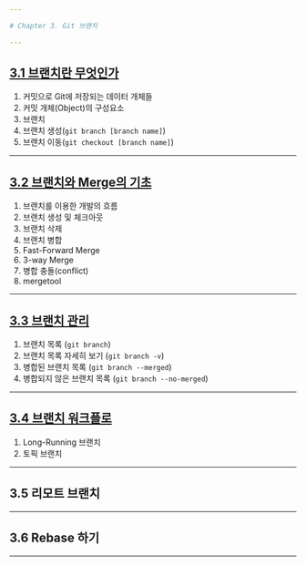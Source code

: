 ```yaml
---

# Chapter 3. Git 브랜치

---
```


## <a href="3.1 브랜치란 무엇인가.md" target="_blank">3.1 브랜치란 무엇인가</a>
1) 커밋으로 Git에 저장되는 데이터 개체들
2) 커밋 개체(Object)의 구성요소
3) 브랜치
4) 브랜치 생성(`git branch [branch name]`)
5) 브랜치 이동(`git checkout [branch name]`)

---

## <a href="3.2 브랜치와 Merge의 기초.md" target="_blank">3.2 브랜치와 Merge의 기초</a>
1) 브랜치를 이용한 개발의 흐름
2) 브랜치 생성 및 체크아웃
3) 브랜치 삭제
4) 브랜치 병합
5) Fast-Forward Merge
6) 3-way Merge
7) 병합 충돌(conflict)
8) mergetool

---

## <a href="3.3 브랜치 관리.md" target="_blank">3.3 브랜치 관리</a>
1) 브랜치 목록 (`git branch`)
2) 브랜치 목록 자세히 보기 (`git branch -v`)
3) 병합된 브랜치 목록 (`git branch --merged`)
4) 병합되지 않은 브랜치 목록 (`git branch --no-merged`)

---

## <a href="3.4 브랜치 워크플로.md" target="_blank">3.4 브랜치 워크플로</a>
1) Long-Running 브랜치
2) 토픽 브랜치

---

## 3.5 리모트 브랜치

---

## 3.6 Rebase 하기

---